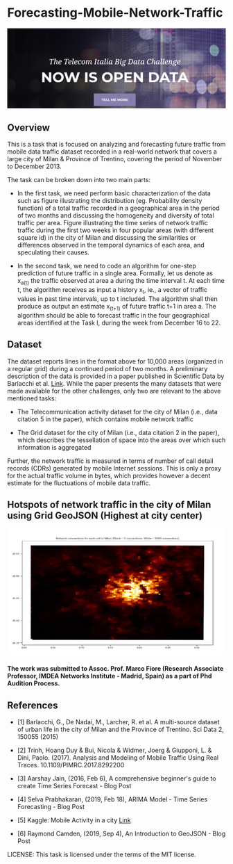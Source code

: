 # Forecasting-Mobile-Network-Traffic

![Image](Telecom_BigData.png)

## Overview 

This is a task that is focused on analyzing and forecasting future traffic from mobile data traffic dataset recorded in a real-world network that covers a large city of Milan & Province of Trentino, covering the period of November to December 2013. 

The task can be broken down into two main parts: 

- In the first task, we need perform basic characterization of the data such as figure illustrating the distribution (eg. Probability density function) of a total traffic recorded in a geographical area in the period of two months and discussing the homogeneity and diversity of total traffic per area. Figure illustrating the time series of network traffic traffic during the first two weeks in four popular areas (with different square id) in the city of Milan and discussing the similarities or differences observed in the temporal dynamics of each area, and speculating their causes. 

- In the second task, we need to code an algorithm for one-step prediction of future traffic in a single area. Formally, let us denote as x<sub>a(t)</sub> the traffic observed at area a during the time interval t. At each time t, the algorithm receives as input a history x<sub>t</sub>, ie., a vector of traffic values in past time intervals, up to t included. The algorithm shall then produce as output an estimate x<sub>(t+1)</sub> of future traffic t+1 in area a. The algorithm should be able to forecast traffic in the four geographical areas identified at the Task I, during the week from December 16 to 22.
  
  
## Dataset 

The dataset reports lines in the format above for 10,000 areas (organized in a regular grid) during a continued period of two months.
A preliminary description of the data is provided in a paper published in Scientific Data by Barlacchi et al. [Link](https://www.nature.com/articles/sdata201555). While the paper presents the many datasets that were made available for the other challenges, only two are relevant to the above mentioned tasks:

- The Telecommunication activity dataset for the city of Milan (i.e., data citation 5 in the paper), which contains mobile network traffic

- The Grid dataset for the city of Milan (i.e., data citation 2 in the paper), which describes the tessellation of space into the areas over which such information is aggregated

Further, the network traffic is measured in terms of number of call detail records (CDRs) generated by mobile Internet sessions. This is
only a proxy for the actual traffic volume in bytes, which provides however a decent estimate for the fluctuations of mobile data traffic.

## Hotspots of network traffic in the city of Milan using Grid GeoJSON (Highest at city center)

![Image](GeoJSON.png)

#### The work was submitted to Assoc. Prof. Marco Fiore (Research Associate Professor, IMDEA Networks Institute - Madrid, Spain) as a part of Phd Audition Process. 

## References

- [1] Barlacchi, G., De Nadai, M., Larcher, R. et al. A multi-source dataset of urban life in the city
of Milan and the Province of Trentino. Sci Data 2, 150055 (2015)

- [2] Trinh, Hoang Duy & Bui, Nicola & Widmer, Joerg & Giupponi, L. & Dini, Paolo. (2017). Analysis and Modeling of Mobile Traffic Using Real Traces. 10.1109/PIMRC.2017.8292200

- [3] Aarshay Jain, (2016, Feb 6), A comprehensive beginner's guide to create Time Series Forecast - Blog Post

- [4] Selva Prabhakaran, (2019, Feb 18), ARIMA Model - Time Series Forecasting - Blog Post

- [5] Kaggle: Mobile Activity in a city [Link](https://www.kaggle.com/marcodena/mobile-phone-activity/kernels)

- [6] Raymond Camden, (2019, Sep 4), An Introduction to GeoJSON - Blog Post

LICENSE: This task is licensed under the terms of the MIT license.
